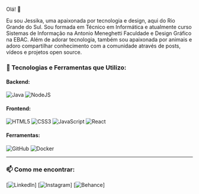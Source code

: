 Olá! 👋

Eu sou Jessika, uma apaixonada por tecnologia e design, aqui do Rio Grande do Sul. Sou formada em Técnico em Informática e atualmente curso Sistemas de Informação na Antonio Meneghetti Faculdade e Design Gráfico na EBAC. Além de adorar tecnologia, também sou apaixonada por animais e adoro compartilhar conhecimento com a comunidade através de posts, vídeos e projetos open source.



### 🚀 Tecnologias e Ferramentas que Utilizo:

#### Backend:
![Java](https://img.shields.io/badge/Java-%23ED8B00.svg?style=for-the-badge&logo=java&logoColor=white)
![NodeJS](https://img.shields.io/badge/Node.js-%23339933.svg?style=for-the-badge&logo=nodedotjs&logoColor=white)

#### Frontend:
![HTML5](https://img.shields.io/badge/HTML5-%23E34F26.svg?style=for-the-badge&logo=html5&logoColor=white)
![CSS3](https://img.shields.io/badge/CSS3-%231572B6.svg?style=for-the-badge&logo=css3&logoColor=white)
![JavaScript](https://img.shields.io/badge/JavaScript-%23F7DF1E.svg?style=for-the-badge&logo=javascript&logoColor=black)
![React](https://img.shields.io/badge/React-%2361DAFB.svg?style=for-the-badge&logo=react&logoColor=black)

#### Ferramentas:
![GitHub](https://img.shields.io/badge/GitHub-%23181717.svg?style=for-the-badge&logo=github&logoColor=white)
![Docker](https://img.shields.io/badge/Docker-%230db7ed.svg?style=for-the-badge&logo=docker&logoColor=white)

---

### 📫 Como me encontrar:
[![LinkedIn](https://www.linkedin.com/in/jessikacatharinajardimrodrigues/)]
[![Instagram](https://www.instagram.com/jessika.cjr?igsh=MW4wYWJsa2N0dnphZQ%3D%3D&utm_source=qr)]
[![Behance](https://www.behance.net/jessikajess)]
